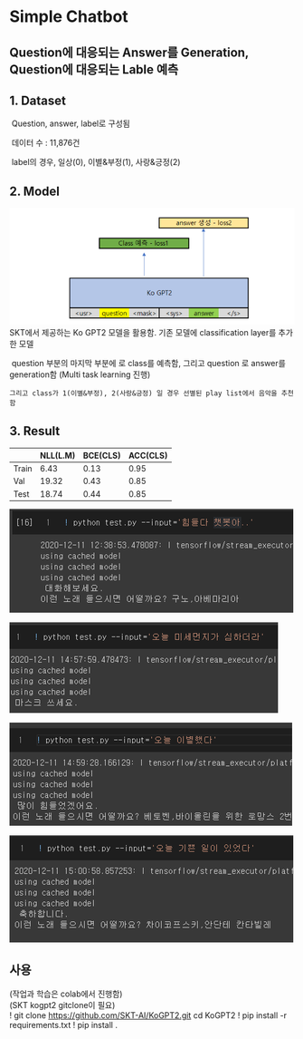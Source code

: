 # Simple Chatbot  

## Question에 대응되는 Answer를 Generation, Question에 대응되는 Lable 예측

## 1. Dataset

​	Question, answer, label로 구성됨

​	데이터 수 : 11,876건

​	label의 경우, 일상(0), 이별&부정(1), 사랑&긍정(2)

## 2. Model
![AR](https://raw.githubusercontent.com/Chuck2Win/chatbot_project/main/imgs/model.png)  
​	SKT에서 제공하는 Ko GPT2 모델을 활용함. 기존 모델에 classification layer를 추가한 모델

​	question 부분의 마지막 부분에  <mask>로 class를 예측함, 그리고 <usr> question <mask>로 	answer를 generation함  (Multi task learning 진행)

 	그리고 class가 1(이별&부정), 2(사랑&긍정) 일 경우 선별된 play list에서 음악을 추천함

## 3. Result

|       | NLL(L.M) | BCE(CLS) | ACC(CLS) |
| ----- | -------- | -------- | -------- |
| Train | 6.43     | 0.13     | 0.95     |
| Val   | 19.32    | 0.43     | 0.85     |
| Test  | 18.74    | 0.44     | 0.85     |

![AR](https://raw.githubusercontent.com/Chuck2Win/chatbot_project/main/imgs/RESULT1.png)

![AR](https://raw.githubusercontent.com/Chuck2Win/chatbot_project/main/imgs/RESULT2.png)

![AR](https://raw.githubusercontent.com/Chuck2Win/chatbot_project/main/imgs/RESULT3.png)

![AR](https://raw.githubusercontent.com/Chuck2Win/chatbot_project/main/imgs/RESULT4.png)

## 사용
(작업과 학습은 colab에서 진행함)  
(SKT kogpt2 gitclone이 필요)  
! git clone https://github.com/SKT-AI/KoGPT2.git
cd KoGPT2
! pip install -r requirements.txt
! pip install .
